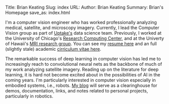 Title: Brian Keating
Slug: index
URL: 
Author: Brian Keating
Summary: Brian's Homepage
save_as: index.html

I'm a computer vision engineer who has worked professionally analyzing medical, satellite, and microscopy imagery. Currently, I lead the Computer Vision group as part of [Uptake's](www.uptake.com) data science team. Previously, I worked at the University of Chicago's [Research Computing Center](https://rcc.uchicago.edu/), and at the Univerty of Hawaii's [MRI research group](http://hawaii.edu/mri/home_v6.htm). You can see my [resume here]({filename}/pdfs/old_resume.pdf) and an full (slightly stale) academic [cirriculum vitae here]({filename}/pdfs/old_cv.pdf).

The remarkable success of deep learning in computer vision has led me to increasingly reach to convolutional neural nets as the backbone of much of my work analyzing satellite imagery. Reading up on the literature for deep learning, it is hard not become excited about in the possibilities of AI in the coming years. I'm particularly interested in computer vision especially in embodied systems, i.e., robots.  [My blog](blog.html) will serve as a clearinghouse for demos, documentation, links, and notes related to personal projects, particularly in robotics.